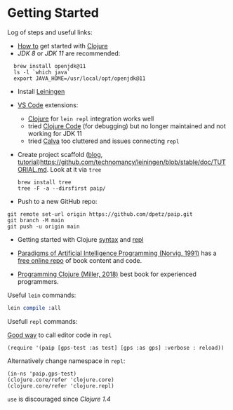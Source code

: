 

# Getting Started

Log of steps and useful links:

- [How to][blog] get started with [Clojure]
- _JDK 8_ or _JDK 11_ are recommended:
```
  brew install openjdk@11
  ls -l `which java`
  export JAVA_HOME=/usr/local/opt/openjdk@11
```
- Install [Leiningen]

- [VS Code] extensions:
  - [Clojure][lisin] for `lein repl` integration works well
  - tried [Clojure Code][norton] (for debugging) but no longer maintained and not working for JDK 11
  - tried [Calva] too cluttered and issues connecting `repl`

- Create project scaffold ([blog](http://alexott.net/en/clojure/ClojureLein.html), [tutorial]())https://github.com/technomancy/leiningen/blob/stable/doc/TUTORIAL.md. Look at it via `tree`
  ```
  brew install tree
  tree -F -a --dirsfirst paip/
  ```

- Push to a new GitHub repo:
```
git remote set-url origin https://github.com/dpetz/paip.git
git branch -M main
git push -u origin main
```

- Getting started with Clojure [syntax] and [repl] 

- [Paradigms of Artificial Intelligence Programming (Norvig, 1991)](https://www.amazon.com/Paradigms-Artificial-Intelligence-Programming-Studies/dp/1558601910) has a [free online repo](https://github.com/norvig/paip-lisp) of book content and code.

- [Programming Clojure (Miller, 2018)](https://www.amazon.com/Programming-Clojure-Pragmatic-Programmers-Miller/dp/1680502468) best book for experienced programmers.


Useful `lein` commands:
```s
lein compile :all
```

Usefull `repl` commands:

[Good way][ns-repl] to call editor code in `repl`
```
(require '(paip [gps-test :as test] [gps :as gps] :verbose : reload))
```

Alternatively change namespace in `repl`:
```
(in-ns 'paip.gps-test)
(clojure.core/refer 'clojure.core)
(clojure.core/refer 'clojure.repl)
```
`use` is discouraged since _Clojure 1.4_

[ns-repl]: https://8thlight.com/blog/colin-jones/2010/12/05/clojure-libs-and-namespaces-require-use-import-and-ns.html
[Calva]: https://marketplace.visualstudio.com/items?itemName=betterthantomorrow.calva
[norton]: https://marketplace.visualstudio.com/items?itemName=jamesnorton.continuum
[lisin]: https://marketplace.visualstudio.com/items?itemName=avli.clojure
[Clojure]: https://clojure.org/
[syntax]: https://clojure.org/guides/learn/syntax
[repl]: https://clojure.org/guides/repl/basic_usage
[VS Code]: https://code.visualstudio.com/
[blog]: https://spin.atomicobject.com/2017/06/22/clojure-development-with-visual-studio-code/
[Leiningen]: https://leiningen.org/#install
[extension]: https://marketplace.visualstudio.com/items?itemName=avli.clojure